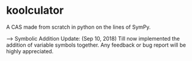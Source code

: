 # koolculator
A CAS made from scratch in python on the lines of SymPy.

--> Symbolic Addition Update: (Sep 10, 2018)
Till now implemented the addition of variable symbols together.
Any feedback or bug report will be highly appreciated.
